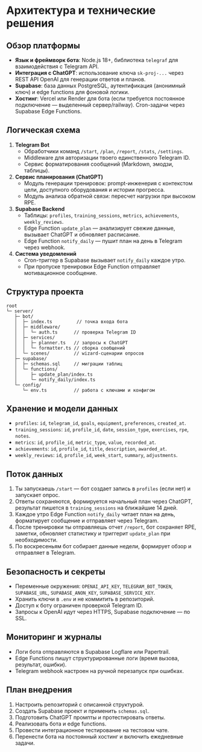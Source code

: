 # Архитектура и технические решения

## Обзор платформы
- **Язык и фреймворк бота**: Node.js 18+, библиотека `telegraf` для взаимодействия с Telegram API.
- **Интеграция с ChatGPT**: использование ключа `sk-proj-...` через REST API OpenAI для генерации ответов и планов.
- **Supabase**: база данных PostgreSQL, аутентификация (анонимный ключ) и edge functions для фоновой логики.
- **Хостинг**: Vercel или Render для бота (если требуется постоянное подключение — выделенный сервер/railway). Cron-задачи через Supabase Edge Functions.

## Логическая схема
1. **Telegram Bot**
   - Обработчики команд `/start`, `/plan`, `/report`, `/stats`, `/settings`.
   - Middleware для авторизации твоего единственного Telegram ID.
   - Сервис форматирования сообщений (Markdown, эмодзи, таблицы).
2. **Сервис планирования (ChatGPT)**
   - Модуль генерации тренировок: prompt-инженерия с контекстом цели, доступного оборудования и истории прогресса.
   - Модуль анализа обратной связи: пересчет нагрузки при высоком RPE.
3. **Supabase Backend**
   - Таблицы: `profiles`, `training_sessions`, `metrics`, `achievements`, `weekly_reviews`.
   - Edge Function `update_plan` — анализирует свежие данные, вызывает ChatGPT и обновляет расписание.
   - Edge Function `notify_daily` — пушит план на день в Telegram через webhook.
4. **Система уведомлений**
   - Cron-триггер в Supabase вызывает `notify_daily` каждое утро.
   - При пропуске тренировки Edge Function отправляет мотивационное сообщение.

## Структура проекта
```
root
└─ server/
   ├─ bot/
   │  ├─ index.ts         // точка входа бота
   │  ├─ middleware/
   │  │  └─ auth.ts      // проверка Telegram ID
   │  ├─ services/
   │  │  ├─ planner.ts   // запросы к ChatGPT
   │  │  └─ formatter.ts // сборка сообщений
   │  └─ scenes/         // wizard-сценарии опросов
   ├─ supabase/
   │  ├─ schemas.sql     // миграции таблиц
   │  └─ functions/
   │     ├─ update_plan/index.ts
   │     └─ notify_daily/index.ts
   └─ config/
      └─ env.ts          // работа с ключами и конфигом
```

## Хранение и модели данных
- `profiles`: `id`, `telegram_id`, `goals`, `equipment`, `preferences`, `created_at`.
- `training_sessions`: `id`, `profile_id`, `date`, `session_type`, `exercises`, `rpe`, `notes`.
- `metrics`: `id`, `profile_id`, `metric_type`, `value`, `recorded_at`.
- `achievements`: `id`, `profile_id`, `title`, `description`, `awarded_at`.
- `weekly_reviews`: `id`, `profile_id`, `week_start`, `summary`, `adjustments`.

## Поток данных
1. Ты запускаешь `/start` — бот создает запись в `profiles` (если нет) и запускает опрос.
2. Ответы сохраняются, формируется начальный план через ChatGPT, результат пишется в `training_sessions` на ближайшие 14 дней.
3. Каждое утро Edge Function `notify_daily` читает план на день, форматирует сообщение и отправляет через Telegram.
4. После тренировки ты отправляешь отчет `/report`, бот сохраняет RPE, заметки, обновляет статистику и триггерит `update_plan` при необходимости.
5. По воскресеньям бот собирает данные недели, формирует обзор и отправляет в Telegram.

## Безопасность и секреты
- Переменные окружения: `OPENAI_API_KEY`, `TELEGRAM_BOT_TOKEN`, `SUPABASE_URL`, `SUPABASE_ANON_KEY`, `SUPABASE_SERVICE_KEY`.
- Хранить ключи в `.env` и не коммитить в репозиторий.
- Доступ к боту ограничен проверкой Telegram ID.
- Запросы к OpenAI идут через HTTPS, Supabase подключение — по SSL.

## Мониторинг и журналы
- Логи бота отправляются в Supabase Logflare или Papertrail.
- Edge Functions пишут структурированные логи (время вызова, результат, ошибки).
- Telegram webhook настроен на ручной перезапуск при ошибках.

## План внедрения
1. Настроить репозиторий с описанной структурой.
2. Создать Supabase проект и применить `schemas.sql`.
3. Подготовить ChatGPT промпты и протестировать ответы.
4. Реализовать бота и edge functions.
5. Провести интеграционное тестирование на тестовом чате.
6. Перенести бота на постоянный хостинг и включить ежедневные задачи.
